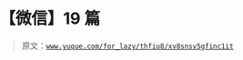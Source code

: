 # 【微信】19 篇

> 原文：[`www.yuque.com/for_lazy/thfiu8/xv8snsv5gfinc1it`](https://www.yuque.com/for_lazy/thfiu8/xv8snsv5gfinc1it)


